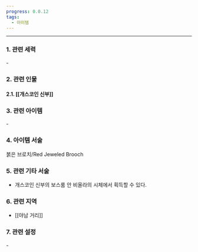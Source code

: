 ```yaml
---
progress: 0.0.12
tags:
  - 아이템
---
```

---
### 1. 관련 세력 
\-

### 2. 관련 인물
#### 2.1. [[개스코인 신부]]

### 3. 관련 아이템
\-


### 4. 아이템 서술
붉은 브로치/Red Jeweled Brooch

### 5. 관련 기타 서술
- 개스코인 신부의 보스룸 안 비올라의 시체에서 획득할 수 있다.

### 6. 관련 지역
- [[야남 거리]]

### 7. 관련 설정
\-